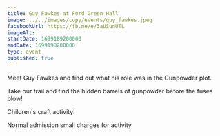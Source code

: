 ```yaml
---
title: Guy Fawkes at Ford Green Hall
image: ../../images/copy/events/guy_fawkes.jpeg
facebookUrl: https://fb.me/e/3aUSunUTL
imageAlt: 
startDate: 1699189200000
endDate: 1699198200000
type: event
published: true
---
```

Meet Guy Fawkes and find out what his role was in the Gunpowder plot.

Take our trail and find the hidden barrels of gunpowder before the fuses blow!

Children's craft activity!

Normal admission small charges for activity